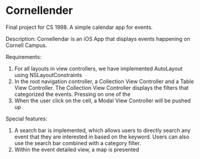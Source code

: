 # Cornellender
Final project for CS 1998. A simple calendar app for events.

Description:
  Cornellendar is an iOS App that displays events happening on Cornell Campus. 
  
  
Requirements:
1. For all layouts in view controllers, we have implemented AutoLayout using NSLayoutConstraints
2. In the root navigation controller, a Collection View Controller and a Table View Controller. 
   The Collection View Controller displays the filters that categorized the events. Pressing on one of the 
3. When the user click on the cell, a Modal View Controller will be pushed up 

Special features:
1. A search bar is implemented, which allows users to directly search any event that they are interested in based on the keyword. Users can also use the search bar combined with a category filter.
2. Within the event detailed view, a map is presented 
  
